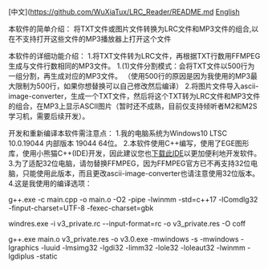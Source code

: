 [中文](https://github.com/WuXiaTux/LRC_Reader/README.md [English](https://github.com/WuXiaTux/LRC_Reader/README_ENGLISH.md)

本软件的简单介绍：
将TXT文件或图片文件转换为LRC文件和MP3文件的组合,以在不支持打开这些文件的MP3播放器上打开这个文件

本软件的详细功能介绍：
1.将TXT文件转为LRC文件，再根据TXT行数用FFMPEG生成与文件行数相同的MP3文件。
1.(1)文件分割模式：会将TXT文件以500行为一组分割，再生成对应的MP3文件。
（使用500行的原因是因为我使用的MP3最大限制为500行，如果你想替换可以自己修改然后编译）
2.将图片文件导入ascii-image-converter，生成一个TXT文件，然后将这个TXT转为LRC文件和MP3文件的组合，在MP3上显示ASCII图片（暂时还不成熟，目前仅支持倾听者M2和M2S学习机，需要后续开发）。

开发和重新编译本软件需注意点：
1.我的电脑系统为Windows10 LTSC 10.0.19044 内部版本 19044 64位。
2.本软件使用C++编写，使用了EGE图形库，使用小熊猫C++(IDE)开发，因此建议您也[下载此IDE](http://royqh.net/redpandacpp/download/)以更加便利地开发软件。
3.为了适配32位电脑，请勿替换FFMPEG，因为FFMPEG官方已不再支持32位电脑，只能使用此版本，而且更改ascii-image-converter也请注意使用32位版本。
4.这是我使用的编译选项：

g++.exe -c main.cpp -o main.o   -O2 -pipe -lwinmm -std=c++17 -lComdlg32  -finput-charset=UTF-8 -fexec-charset=gbk

windres.exe -i v3_private.rc --input-format=rc -o v3_private.res -O coff  

g++.exe main.o v3_private.res -o v3.0.exe -mwindows -s -mwindows -lgraphics -luuid -lmsimg32 -lgdi32 -limm32 -lole32 -loleaut32 -lwinmm -lgdiplus -static
